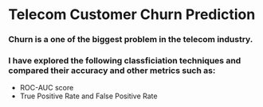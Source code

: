 # Telecom Customer Churn Prediction
### Churn is a one of the biggest problem in the telecom industry. 

### I have explored the following classficiation techniques and compared their accuracy and other metrics such as: 
   - ROC-AUC score
   - True Positive Rate and False Positive Rate
